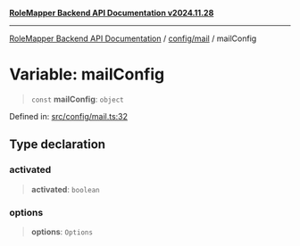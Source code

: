 [**RoleMapper Backend API Documentation v2024.11.28**](../../../README.md)

***

[RoleMapper Backend API Documentation](../../../modules.md) / [config/mail](../README.md) / mailConfig

# Variable: mailConfig

> `const` **mailConfig**: `object`

Defined in: [src/config/mail.ts:32](https://github.com/FlowCraft-AG/RoleMapper/blob/2e49de298fb7aea6638be4e21aef4b51c0753b47/backend/src/config/mail.ts#L32)

## Type declaration

### activated

> **activated**: `boolean`

### options

> **options**: `Options`

